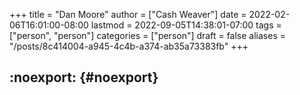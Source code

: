 +++
title = "Dan Moore"
author = ["Cash Weaver"]
date = 2022-02-06T16:01:00-08:00
lastmod = 2022-09-05T14:38:01-07:00
tags = ["person", "person"]
categories = ["person"]
draft = false
aliases = "/posts/8c414004-a945-4c4b-a374-ab35a73383fb"
+++

## :noexport: {#noexport}
